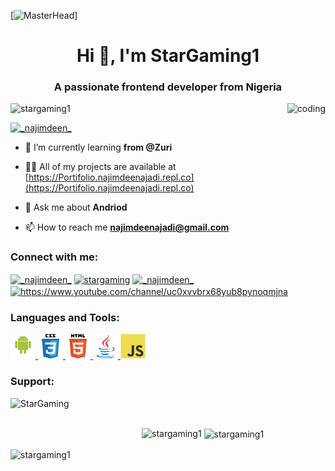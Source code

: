 [![MasterHead](https://1.bp.blogspot.com/-7A4WynwLsMw/XbBpCXG8fHI/AAAAAAAAMt4/uOa1bpLskYgrwGbllhSu2SDj_Mig8SXJQCLcBGAsYHQ/s1600/2000_600px.gif)]
<h1 align="center">Hi 👋, I'm StarGaming1</h1>
<h3 align="center">A passionate frontend developer from Nigeria</h3>
<img align="right" alt="coding" width+"400" src="https://cdn.dribbble.com/users/1162077/screenshots/3848914/programmer.gif">

<p align="left"> <img src="https://komarev.com/ghpvc/?username=stargaming1&label=Profile%20views&color=0e75b6&style=flat" alt="stargaming1" /> </p>

<p align="left"> <a href="https://twitter.com/_najimdeen_" target="blank"><img src="https://img.shields.io/twitter/follow/_najimdeen_?logo=twitter&style=for-the-badge" alt="_najimdeen_" /></a> </p>

- 🌱 I’m currently learning **from @Zuri**

- 👨‍💻 All of my projects are available at [https://Portifolio.najimdeenajadi.repl.co](https://Portifolio.najimdeenajadi.repl.co)

- 💬 Ask me about **Andriod**

- 📫 How to reach me **najimdeenajadi@gmail.com**

<h3 align="left">Connect with me:</h3>
<p align="left">
<a href="https://twitter.com/_najimdeen_" target="blank"><img align="center" src="https://raw.githubusercontent.com/rahuldkjain/github-profile-readme-generator/master/src/images/icons/Social/twitter.svg" alt="_najimdeen_" height="30" width="40" /></a>
<a href="https://web.facebook.com/StarGamingpage" target="blank"><img align="center" src="https://raw.githubusercontent.com/rahuldkjain/github-profile-readme-generator/master/src/images/icons/Social/facebook.svg" alt="stargaming" height="30" width="40" /></a>
<a href="https://instagram.com/_najimdeen_" target="blank"><img align="center" src="https://raw.githubusercontent.com/rahuldkjain/github-profile-readme-generator/master/src/images/icons/Social/instagram.svg" alt="_najimdeen_" height="30" width="40" /></a>
<a href="https://www.youtube.com/channel/UC0XvVbrx68YuB8pYnoqmJnA" target="blank"><img align="center" src="https://raw.githubusercontent.com/rahuldkjain/github-profile-readme-generator/master/src/images/icons/Social/youtube.svg" alt="https://www.youtube.com/channel/uc0xvvbrx68yub8pynoqmjna" height="30" width="40" /></a>
</p>

<h3 align="left">Languages and Tools:</h3>
<p align="left"> <a href="https://developer.android.com" target="_blank" rel="noreferrer"> <img src="https://raw.githubusercontent.com/devicons/devicon/master/icons/android/android-original-wordmark.svg" alt="android" width="40" height="40"/> </a> <a href="https://www.w3schools.com/css/" target="_blank" rel="noreferrer"> <img src="https://raw.githubusercontent.com/devicons/devicon/master/icons/css3/css3-original-wordmark.svg" alt="css3" width="40" height="40"/> </a> <a href="https://www.w3.org/html/" target="_blank" rel="noreferrer"> <img src="https://raw.githubusercontent.com/devicons/devicon/master/icons/html5/html5-original-wordmark.svg" alt="html5" width="40" height="40"/> </a> <a href="https://www.java.com" target="_blank" rel="noreferrer"> <img src="https://raw.githubusercontent.com/devicons/devicon/master/icons/java/java-original.svg" alt="java" width="40" height="40"/> </a> <a href="https://developer.mozilla.org/en-US/docs/Web/JavaScript" target="_blank" rel="noreferrer"> <img src="https://raw.githubusercontent.com/devicons/devicon/master/icons/javascript/javascript-original.svg" alt="javascript" width="40" height="40"/> </a> </p>

<h3 align="left">Support:</h3>
<p><a href="https://www.buymeacoffee.com/StarGaming"> <img align="left" src="https://cdn.buymeacoffee.com/buttons/v2/default-yellow.png" height="50" width="210" alt="StarGaming" /></a></p><br><br>

<p><img align="left" src="https://github-readme-stats.vercel.app/api/top-langs?username=stargaming1&show_icons=true&locale=en&layout=compact" alt="stargaming1" /></p>

<p>&nbsp;<img align="center" src="https://github-readme-stats.vercel.app/api?username=stargaming1&show_icons=true&locale=en" alt="stargaming1" /></p>

<p><img align="center" src="https://github-readme-streak-stats.herokuapp.com/?user=stargaming1&" alt="stargaming1" /></p>
